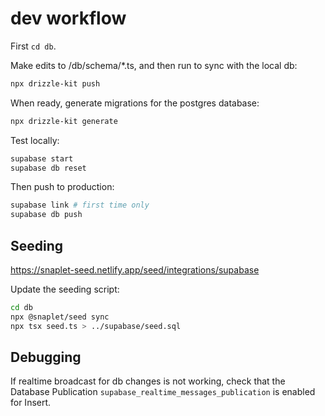 # dev workflow

First `cd db`.

Make edits to /db/schema/*.ts, and then run to sync with the local db:

```bash
npx drizzle-kit push
```

When ready, generate migrations for the postgres database:

```bash
npx drizzle-kit generate
```

Test locally:

```bash
supabase start
supabase db reset
```

Then push to production:

```bash
supabase link # first time only
supabase db push
```

## Seeding

https://snaplet-seed.netlify.app/seed/integrations/supabase

Update the seeding script:

```bash
cd db
npx @snaplet/seed sync
npx tsx seed.ts > ../supabase/seed.sql
```

## Debugging

If realtime broadcast for db changes is not working, check that the Database
Publication `supabase_realtime_messages_publication` is enabled for Insert.
